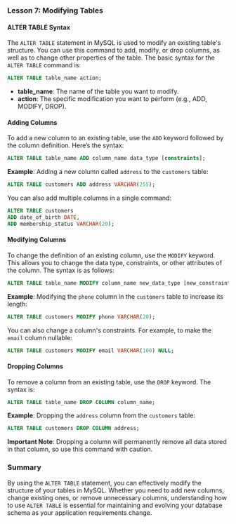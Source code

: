 ### Lesson 7: Modifying Tables

#### ALTER TABLE Syntax
The `ALTER TABLE` statement in MySQL is used to modify an existing table's structure. You can use this command to add, modify, or drop columns, as well as to change other properties of the table. The basic syntax for the `ALTER TABLE` command is:

```sql
ALTER TABLE table_name action;
```

- **table_name**: The name of the table you want to modify.
- **action**: The specific modification you want to perform (e.g., ADD, MODIFY, DROP).

#### Adding Columns
To add a new column to an existing table, use the `ADD` keyword followed by the column definition. Here’s the syntax:

```sql
ALTER TABLE table_name ADD column_name data_type [constraints];
```

**Example**: Adding a new column called `address` to the `customers` table:

```sql
ALTER TABLE customers ADD address VARCHAR(255);
```

You can also add multiple columns in a single command:

```sql
ALTER TABLE customers 
ADD date_of_birth DATE,
ADD membership_status VARCHAR(20);
```

#### Modifying Columns
To change the definition of an existing column, use the `MODIFY` keyword. This allows you to change the data type, constraints, or other attributes of the column. The syntax is as follows:

```sql
ALTER TABLE table_name MODIFY column_name new_data_type [new_constraints];
```

**Example**: Modifying the `phone` column in the `customers` table to increase its length:

```sql
ALTER TABLE customers MODIFY phone VARCHAR(20);
```

You can also change a column's constraints. For example, to make the `email` column nullable:

```sql
ALTER TABLE customers MODIFY email VARCHAR(100) NULL;
```

#### Dropping Columns
To remove a column from an existing table, use the `DROP` keyword. The syntax is:

```sql
ALTER TABLE table_name DROP COLUMN column_name;
```

**Example**: Dropping the `address` column from the `customers` table:

```sql
ALTER TABLE customers DROP COLUMN address;
```

**Important Note**: Dropping a column will permanently remove all data stored in that column, so use this command with caution.

### Summary
By using the `ALTER TABLE` statement, you can effectively modify the structure of your tables in MySQL. Whether you need to add new columns, change existing ones, or remove unnecessary columns, understanding how to use `ALTER TABLE` is essential for maintaining and evolving your database schema as your application requirements change.